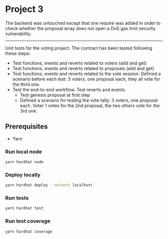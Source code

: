 # Project 3

The backend was untouched except that one require was added in order to check whether the proposal array does not open a DoS gas limit security vulnerability. 

---

Unit tests for the voting project.
The contract has been tested following these steps:

- Test functions, events and reverts related to voters (add and get)
- Test functions, events and reverts related to proposals (add and get)
- Test functions, events and reverts related to the vote session. Defined a scenario before each test: 3 voters, one proposal each, they all vote for the third one.
- Test the end-to-end workflow. Test reverts and events.
  - Test genesis proposal at first step
  - Defined a scenario for testing the vote tally: 3 voters, one proposal each. Voter 1 votes for the 2nd proposal, the two others vote for the 3rd one.

## Prerequisites

- Yarn

### Run local node

```zsh
yarn hardhat node
```

### Deploy locally

```zsh
yarn hardhat deploy --network localhost
```

### Run tests

```zsh
yarn hardhat test
```

### Run test coverage

```zsh
yarn hardhat coverage
```
